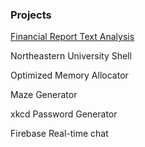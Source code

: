 <h3> Projects </h3>

[Financial Report Text Analysis](https://github.com/pickdani/sec-stock-predicting)

Northeastern University Shell

Optimized Memory Allocator

Maze Generator

xkcd Password Generator

Firebase Real-time chat
